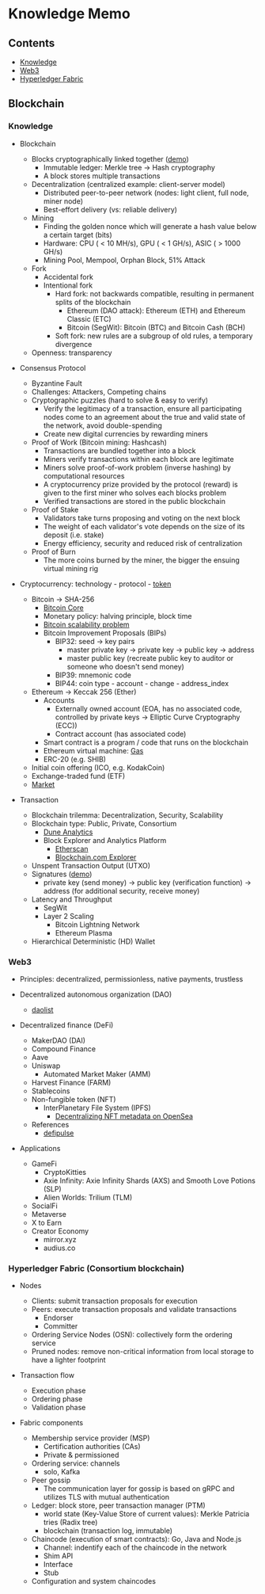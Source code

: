 # Knowledge Memo

## Contents

- [Knowledge](#knowledge)
- [Web3](#web3)
- [Hyperledger Fabric](#hyperledger-fabric-consortium-blockchain)

## Blockchain

### Knowledge

- Blockchain
  - Blocks cryptographically linked together ([demo](https://tools.superdatascience.com/blockchain/blockchain))
    - Immutable ledger: Merkle tree -> Hash cryptography
    - A block stores multiple transactions
  - Decentralization (centralized example: client-server model)
    - Distributed peer-to-peer network (nodes: light client, full node, miner node)
    - Best-effort delivery (vs: reliable delivery)
  - Mining
    - Finding the golden nonce which will generate a hash value below a certain target (bits)
    - Hardware: CPU ( < 10 MH/s), GPU ( < 1 GH/s), ASIC ( > 1000 GH/s)
    - Mining Pool, Mempool, Orphan Block, 51% Attack
  - Fork
    - Accidental fork
    - Intentional fork
      - Hard fork: not backwards compatible, resulting in permanent splits of the blockchain
        - Ethereum (DAO attack): Ethereum (ETH) and Ethereum Classic (ETC)
        - Bitcoin (SegWit): Bitcoin (BTC) and Bitcoin Cash (BCH)
      - Soft fork: new rules are a subgroup of old rules, a temporary divergence
  - Openness: transparency

- Consensus Protocol
  - Byzantine Fault
  - Challenges: Attackers, Competing chains
  - Cryptographic puzzles (hard to solve & easy to verify)
    - Verify the legitimacy of a transaction, ensure all participating nodes come to an agreement about the true and valid state of the network, avoid double-spending
    - Create new digital currencies by rewarding miners
  - Proof of Work (Bitcoin mining: Hashcash)
    - Transactions are bundled together into a block
    - Miners verify transactions within each block are legitimate
    - Miners solve proof-of-work problem (inverse hashing) by computational resources
    - A cryptocurrency prize provided by the protocol (reward) is given to the first miner who solves each blocks problem
    - Verified transactions are stored in the public blockchain
  - Proof of Stake
    - Validators take turns proposing and voting on the next block
    - The weight of each validator's vote depends on the size of its deposit (i.e. stake)
    - Energy efficiency, security and reduced risk of centralization
  - Proof of Burn
    - The more coins burned by the miner, the bigger the ensuing virtual mining rig

- Cryptocurrency: technology - protocol - [token](https://www.investopedia.com/terms/c/crypto-token.asp)
  - Bitcoin -> SHA-256
    - [Bitcoin Core](https://bitcoin.org/en/bitcoin-core/)
    - Monetary policy: halving principle, block time
    - [Bitcoin scalability problem](https://en.wikipedia.org/wiki/Bitcoin_scalability_problem)
    - Bitcoin Improvement Proposals (BIPs)
      - BIP32: seed -> key pairs
        - master private key -> private key -> public key -> address
        - master public key (recreate public key to auditor or someone who doesn't send money)
      - BIP39: mnemonic code
      - BIP44: coin type - account - change - address_index
  - Ethereum -> Keccak 256 (Ether)
    - Accounts
      - Externally owned account (EOA, has no associated code, controlled by private keys -> Elliptic Curve Cryptography (ECC))
      - Contract account (has associated code)
    - Smart contract is a program / code that runs on the blockchain
    - Ethereum virtual machine: [Gas](https://ethereum.org/en/developers/docs/gas/)
    - ERC-20 (e.g. SHIB)
  - Initial coin offering (ICO, e.g. KodakCoin)
  - Exchange-traded fund (ETF)
  - [Market](https://coinmarketcap.com/)

- Transaction
  - Blockchain trilemma: Decentralization, Security, Scalability
  - Blockchain type: Public, Private, Consortium
    - [Dune Analytics](https://dune.com/browse/dashboards)
    - Block Explorer and Analytics Platform
      - [Etherscan](https://etherscan.io/)
      - [Blockchain.com Explorer](https://www.blockchain.com/explorer)
  - Unspent Transaction Output (UTXO)
  - Signatures ([demo](https://tools.superdatascience.com/blockchain/public-private-keys/signatures))
    - private key (send money) -> public key (verification function) -> address (for additional security, receive money)
  - Latency and Throughput
    - SegWit
    - Layer 2 Scaling
      - Bitcoin Lightning Network
      - Ethereum Plasma
  - Hierarchical Deterministic (HD) Wallet

### Web3

- Principles: decentralized, permissionless, native payments, trustless

- Decentralized autonomous organization (DAO)
  - [daolist](https://daolist.fyi/)

- Decentralized finance (DeFi)
  - MakerDAO (DAI)
  - Compound Finance
  - Aave
  - Uniswap
    - Automated Market Maker (AMM)
  - Harvest Finance (FARM)
  - Stablecoins
  - Non-fungible token (NFT)
    - InterPlanetary File System (IPFS)
      - [Decentralizing NFT metadata on OpenSea](https://opensea.io/blog/announcements/decentralizing-nft-metadata-on-opensea/)
  - References
    - [defipulse](https://www.defipulse.com/)

- Applications
  - GameFi
    - CryptoKitties
    - Axie Infinity: Axie Infinity Shards (AXS) and Smooth Love Potions (SLP)
    - Alien Worlds: Trilium (TLM)
  - SocialFi
  - Metaverse
  - X to Earn
  - Creator Economy
    - mirror.xyz
    - audius.co

### Hyperledger Fabric (Consortium blockchain)

- Nodes
  - Clients: submit transaction proposals for execution
  - Peers: execute transaction proposals and validate transactions
    - Endorser
    - Committer
  - Ordering Service Nodes (OSN): collectively form the ordering service
  - Pruned nodes: remove non-critical information from local storage to have a lighter footprint

- Transaction flow
  - Execution phase
  - Ordering phase
  - Validation phase

- Fabric components
  - Membership service provider (MSP)
    - Certification authorities (CAs)
    - Private & permissioned
  - Ordering service: channels
    - solo, Kafka
  - Peer gossip
    - The communication layer for gossip is based on gRPC and utilizes TLS with mutual authentication
  - Ledger: block store, peer transaction manager (PTM)
    - world state (Key-Value Store of current values): Merkle Patricia tries (Radix tree)
    - blockchain (transaction log, immutable)
  - Chaincode (execution of smart contracts): Go, Java and Node.js
    - Channel: indentify each of the chaincode in the network
    - Shim API
    - Interface
    - Stub
  - Configuration and system chaincodes
